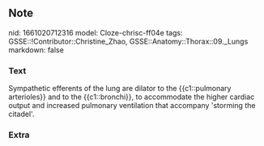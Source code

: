## Note
nid: 1661020712316
model: Cloze-chrisc-ff04e
tags: GSSE::!Contributor::Christine_Zhao, GSSE::Anatomy::Thorax::09._Lungs
markdown: false

### Text
<div>
  <div>
    <div>
      <div>
        Sympathetic efferents of the lung are dilator to the
        {{c1::pulmonary arterioles}} and to the {{c1::bronchi}}, to
        accommodate the higher cardiac output and increased
        pulmonary ventilation that accompany 'storming the
        citadel'.
      </div>
    </div>
  </div>
</div>

### Extra

